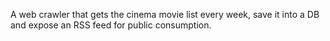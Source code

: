 A web crawler that gets the cinema movie list every week, save it into a DB and expose an RSS feed for public consumption.
